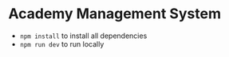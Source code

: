 # Academy Management System

- `npm install` to install all dependencies
- `npm run dev` to run locally

